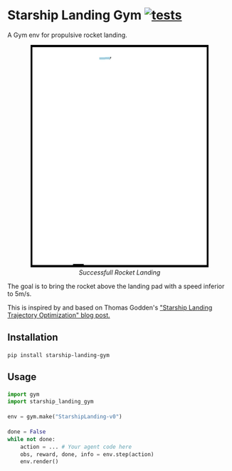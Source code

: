 # Starship Landing Gym [![tests](https://github.com/Armandpl/starship-landing-gym/actions/workflows/tests.yml/badge.svg)](https://github.com/Armandpl/starship-landing-gym/actions/workflows/tests.yml)
A Gym env for propulsive rocket landing. 

<p align="center">
  <img width="400" height="500" src="https://raw.githubusercontent.com/Armandpl/starship-landing-gym/master/images/landing.gif">
  <br/>
  <i> Successfull Rocket Landing </i>
</p>

The goal is to bring the rocket above the landing pad with a speed inferior to 5m/s.  

This is inspired by and based on Thomas Godden's ["Starship Landing Trajectory Optimization" blog post.](http://thomasgodden.com/starship-trajopt.html)

## Installation

`pip install starship-landing-gym`

## Usage

```python
import gym
import starship_landing_gym

env = gym.make("StarshipLanding-v0")

done = False
while not done:
    action = ... # Your agent code here
    obs, reward, done, info = env.step(action)
    env.render()
```
